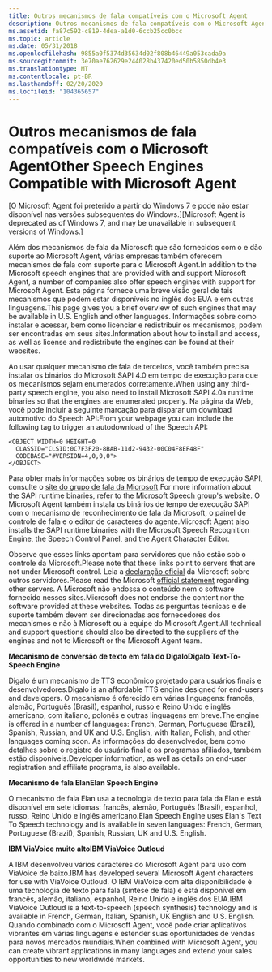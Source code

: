 ```yaml
---
title: Outros mecanismos de fala compatíveis com o Microsoft Agent
description: Outros mecanismos de fala compatíveis com o Microsoft Agent
ms.assetid: fa87c592-c819-4dea-a1d0-6ccb25cc0bcc
ms.topic: article
ms.date: 05/31/2018
ms.openlocfilehash: 9855a0f5374d35634d02f808b46449a053cada9a
ms.sourcegitcommit: 3e70ae762629e244028b437420ed50b5850db4e3
ms.translationtype: MT
ms.contentlocale: pt-BR
ms.lasthandoff: 02/20/2020
ms.locfileid: "104365657"
---
```

# <a name="other-speech-engines-compatible-with-microsoft-agent"></a><span data-ttu-id="e3e21-103">Outros mecanismos de fala compatíveis com o Microsoft Agent</span><span class="sxs-lookup"><span data-stu-id="e3e21-103">Other Speech Engines Compatible with Microsoft Agent</span></span>

<span data-ttu-id="e3e21-104">\[O Microsoft Agent foi preterido a partir do Windows 7 e pode não estar disponível nas versões subsequentes do Windows.\]</span><span class="sxs-lookup"><span data-stu-id="e3e21-104">\[Microsoft Agent is deprecated as of Windows 7, and may be unavailable in subsequent versions of Windows.\]</span></span>

<span data-ttu-id="e3e21-105">Além dos mecanismos de fala da Microsoft que são fornecidos com o e dão suporte ao Microsoft Agent, várias empresas também oferecem mecanismos de fala com suporte para o Microsoft Agent.</span><span class="sxs-lookup"><span data-stu-id="e3e21-105">In addition to the Microsoft speech engines that are provided with and support Microsoft Agent, a number of companies also offer speech engines with support for Microsoft Agent.</span></span> <span data-ttu-id="e3e21-106">Esta página fornece uma breve visão geral de tais mecanismos que podem estar disponíveis no inglês dos EUA e em outras linguagens.</span><span class="sxs-lookup"><span data-stu-id="e3e21-106">This page gives you a brief overview of such engines that may be available in U.S. English and other languages.</span></span> <span data-ttu-id="e3e21-107">Informações sobre como instalar e acessar, bem como licenciar e redistribuir os mecanismos, podem ser encontradas em seus sites.</span><span class="sxs-lookup"><span data-stu-id="e3e21-107">Information about how to install and access, as well as license and redistribute the engines can be found at their websites.</span></span>

<span data-ttu-id="e3e21-108">Ao usar qualquer mecanismo de fala de terceiros, você também precisa instalar os binários do Microsoft SAPI 4.0 em tempo de execução para que os mecanismos sejam enumerados corretamente.</span><span class="sxs-lookup"><span data-stu-id="e3e21-108">When using any third-party speech engine, you also need to install Microsoft SAPI 4.0a runtime binaries so that the engines are enumerated properly.</span></span> <span data-ttu-id="e3e21-109">Na página da Web, você pode incluir a seguinte marcação para disparar um download automotivo do Speech API:</span><span class="sxs-lookup"><span data-stu-id="e3e21-109">From your webpage you can include the following tag to trigger an autodownload of the Speech API:</span></span>

``` syntax
<OBJECT WIDTH=0 HEIGHT=0
  CLASSID="CLSID:0C7F3F20-8BAB-11d2-9432-00C04F8EF48F"
  CODEBASE="#VERSION=4,0,0,0">
</OBJECT>
```

<span data-ttu-id="e3e21-110">Para obter mais informações sobre os binários de tempo de execução SAPI, consulte o [site do grupo de fala da Microsoft](https://msdn.microsoft.com/library/ee705648.aspx).</span><span class="sxs-lookup"><span data-stu-id="e3e21-110">For more information about the SAPI runtime binaries, refer to the [Microsoft Speech group's website](https://msdn.microsoft.com/library/ee705648.aspx).</span></span> <span data-ttu-id="e3e21-111">O Microsoft Agent também instala os binários de tempo de execução SAPI com o mecanismo de reconhecimento de fala da Microsoft, o painel de controle de fala e o editor de caracteres do agente.</span><span class="sxs-lookup"><span data-stu-id="e3e21-111">Microsoft Agent also installs the SAPI runtime binaries with the Microsoft Speech Recognition Engine, the Speech Control Panel, and the Agent Character Editor.</span></span>

<span data-ttu-id="e3e21-112">Observe que esses links apontam para servidores que não estão sob o controle da Microsoft.</span><span class="sxs-lookup"><span data-stu-id="e3e21-112">Please note that these links point to servers that are not under Microsoft control.</span></span> <span data-ttu-id="e3e21-113">Leia a [declaração oficial](https://www.microsoft.com/isapi/gomscom.asp?TARGET=/Misc/NonMS.md) da Microsoft sobre outros servidores.</span><span class="sxs-lookup"><span data-stu-id="e3e21-113">Please read the Microsoft [official statement](https://www.microsoft.com/isapi/gomscom.asp?TARGET=/Misc/NonMS.md) regarding other servers.</span></span> <span data-ttu-id="e3e21-114">A Microsoft não endossa o conteúdo nem o software fornecido nesses sites.</span><span class="sxs-lookup"><span data-stu-id="e3e21-114">Microsoft does not endorse the content nor the software provided at these websites.</span></span> <span data-ttu-id="e3e21-115">Todas as perguntas técnicas e de suporte também devem ser direcionadas aos fornecedores dos mecanismos e não à Microsoft ou à equipe do Microsoft Agent.</span><span class="sxs-lookup"><span data-stu-id="e3e21-115">All technical and support questions should also be directed to the suppliers of the engines and not to Microsoft or the Microsoft Agent team.</span></span>

<span data-ttu-id="e3e21-116">**Mecanismo de conversão de texto em fala do Digalo**</span><span class="sxs-lookup"><span data-stu-id="e3e21-116">**Digalo Text-To-Speech Engine**</span></span>

<span data-ttu-id="e3e21-117">Digalo é um mecanismo de TTS econômico projetado para usuários finais e desenvolvedores.</span><span class="sxs-lookup"><span data-stu-id="e3e21-117">Digalo is an affordable TTS engine designed for end-users and developers.</span></span> <span data-ttu-id="e3e21-118">O mecanismo é oferecido em várias linguagens: francês, alemão, Português (Brasil), espanhol, russo e Reino Unido e inglês americano, com italiano, polonês e outras linguagens em breve.</span><span class="sxs-lookup"><span data-stu-id="e3e21-118">The engine is offered in a number of languages: French, German, Portuguese (Brazil), Spanish, Russian, and UK and U.S. English, with Italian, Polish, and other languages coming soon.</span></span> <span data-ttu-id="e3e21-119">As informações do desenvolvedor, bem como detalhes sobre o registro do usuário final e os programas afiliados, também estão disponíveis.</span><span class="sxs-lookup"><span data-stu-id="e3e21-119">Developer information, as well as details on end-user registration and affiliate programs, is also available.</span></span>

<span data-ttu-id="e3e21-120">**Mecanismo de fala Elan**</span><span class="sxs-lookup"><span data-stu-id="e3e21-120">**Elan Speech Engine**</span></span>

<span data-ttu-id="e3e21-121">O mecanismo de fala Elan usa a tecnologia de texto para fala da Elan e está disponível em sete idiomas: francês, alemão, Português (Brasil), espanhol, russo, Reino Unido e inglês americano.</span><span class="sxs-lookup"><span data-stu-id="e3e21-121">Elan Speech Engine uses Elan's Text To Speech technology and is available in seven languages: French, German, Portuguese (Brazil), Spanish, Russian, UK and U.S. English.</span></span>

<span data-ttu-id="e3e21-122">**IBM ViaVoice muito alto**</span><span class="sxs-lookup"><span data-stu-id="e3e21-122">**IBM ViaVoice Outloud**</span></span>

<span data-ttu-id="e3e21-123">A IBM desenvolveu vários caracteres do Microsoft Agent para uso com ViaVoice de baixo.</span><span class="sxs-lookup"><span data-stu-id="e3e21-123">IBM has developed several Microsoft Agent characters for use with ViaVoice Outloud.</span></span> <span data-ttu-id="e3e21-124">O IBM ViaVoice com alta disponibilidade é uma tecnologia de texto para fala (síntese de fala) e está disponível em francês, alemão, italiano, espanhol, Reino Unido e inglês dos EUA.</span><span class="sxs-lookup"><span data-stu-id="e3e21-124">IBM ViaVoice Outloud is a text-to-speech (speech synthesis) technology and is available in French, German, Italian, Spanish, UK English and U.S. English.</span></span> <span data-ttu-id="e3e21-125">Quando combinado com o Microsoft Agent, você pode criar aplicativos vibrantes em várias linguagens e estender suas oportunidades de vendas para novos mercados mundiais.</span><span class="sxs-lookup"><span data-stu-id="e3e21-125">When combined with Microsoft Agent, you can create vibrant applications in many languages and extend your sales opportunities to new worldwide markets.</span></span>

 

 




